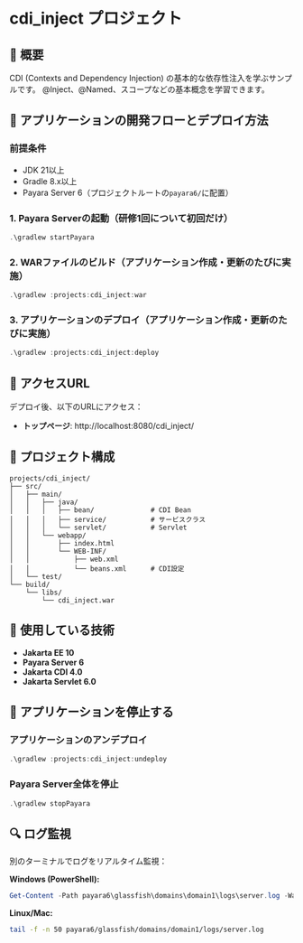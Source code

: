 # cdi_inject プロジェクト

## 📖 概要

CDI (Contexts and Dependency Injection) の基本的な依存性注入を学ぶサンプルです。
@Inject、@Named、スコープなどの基本概念を学習できます。

## 🚀 アプリケーションの開発フローとデプロイ方法

### 前提条件

- JDK 21以上
- Gradle 8.x以上
- Payara Server 6（プロジェクトルートの`payara6/`に配置）

### 1. Payara Serverの起動（研修1回について初回だけ）

```powershell
.\gradlew startPayara
```

### 2. WARファイルのビルド（アプリケーション作成・更新のたびに実施）

```powershell
.\gradlew :projects:cdi_inject:war
```

### 3. アプリケーションのデプロイ（アプリケーション作成・更新のたびに実施）

```powershell
.\gradlew :projects:cdi_inject:deploy
```

## 📍 アクセスURL

デプロイ後、以下のURLにアクセス：

- **トップページ**: http://localhost:8080/cdi_inject/

## 🎯 プロジェクト構成

```
projects/cdi_inject/
├── src/
│   ├── main/
│   │   ├── java/
│   │   │   ├── bean/              # CDI Bean
│   │   │   ├── service/           # サービスクラス
│   │   │   └── servlet/           # Servlet
│   │   └── webapp/
│   │       ├── index.html
│   │       └── WEB-INF/
│   │           ├── web.xml
│   │           └── beans.xml      # CDI設定
│   └── test/
└── build/
    └── libs/
        └── cdi_inject.war
```

## 🔧 使用している技術

- **Jakarta EE 10**
- **Payara Server 6**
- **Jakarta CDI 4.0**
- **Jakarta Servlet 6.0**

## 🛑 アプリケーションを停止する

### アプリケーションのアンデプロイ

```powershell
.\gradlew :projects:cdi_inject:undeploy
```

### Payara Server全体を停止

```powershell
.\gradlew stopPayara
```

## 🔍 ログ監視

別のターミナルでログをリアルタイム監視：

**Windows (PowerShell):**
```powershell
Get-Content -Path payara6\glassfish\domains\domain1\logs\server.log -Wait -Tail 50 -Encoding UTF8
```

**Linux/Mac:**
```bash
tail -f -n 50 payara6/glassfish/domains/domain1/logs/server.log
```
